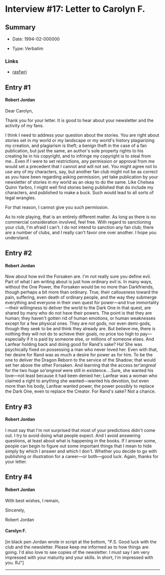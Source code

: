 # Interview #17: Letter to Carolyn F.

## Summary

- Date: 1994-02-000000

- Type: Verbatim

### Links

- [rasfwrj](http://web.archive.org/web/19970426192921/uts.cc.utexas.edu/~moiraine/jordan/files/2-let.html)


## Entry #1

#### Robert Jordan

Dear Carolyn,

Thank you for your letter. It is good to hear about your newsletter and the activity of my fans.

I think I need to address your question about the stories. You are right about stories set in my world or my landscape or my world's history plagiarizing my creation, and plagiarism is theft; a benign theft in the case of a fan publication, but just the same, an author's sole property rights to his creating lie in his copyright, and to infringe my copyright is to steal from me...Even if I were to set restrictions, any permission or approval from me would set a precedent that I cannot and will not set. You might agree not to use any of my characters, say, but another fan club might not be as correct as you have been regarding asking permission, yet take publication by your newsletter of stories in my world as an okay to do the same. Like Chelsea Quinn Yarbro, I might well find stories being published that do include my characters, and published to make a buck. Such would lead to all sorts of legal wrangles.

For that reason, I cannot give you such permission.

As to role playing, that is an entirely different matter. As long as there is no commercial consideration involved, feel free. With regard to sanctioning your club, I'm afraid I can't. I do not intend to sanction any fan club; there are a number of clubs, and I really can't favor one over another. I hope you understand.

## Entry #2

#### Robert Jordan

Now about how evil the Forsaken are. I'm not really sure you define evil. Part of what I am writing about is just how ordinary evil is. In many ways, without the One Power, the Forsaken would be no more than Darkfriends, though perhaps a bit more than ordinary. True, their callousness toward the pain, suffering, even death of ordinary people, and the way they submerge everything and everyone in their own quest for power—and true immortality—their willingness to deliver the world to the Dark One in that quest, are shared by many who do not have their powers. The point is that they are human; they haven't gotten rid of human emotions, or human weaknesses except for a few physical ones. They are not gods, nor even demi-gods, though they seek to be and think they already are. But believe me, there is nothing they will not do to achieve their goals, no price too high to pay—especially if it is paid by someone else, or millions of someone elses. And Lanfear holding back and doing good for Rand's sake? Ha! She was psychically fixed on possessing a man who never loved her. Even with that, her desire for Rand was as much a desire for power as for him. To be the one to deliver the Dragon Reborn to the service of the Shadow; that would set her above the other Forsaken. And learning that the access
*ter'angreal*
for the two huge
*sa'angreal*
were still in existence....Sure, she wanted his love—not least because it had been denied her; Lanfear was a woman who claimed a right to anything she wanted—wanted his devotion, but even more than his body, Lanfear wanted power, the power possibly to replace the Dark One, even to replace the Creator. For Rand's sake? Not a chance.

## Entry #3

#### Robert Jordan

I must say that I'm not surprised that most of your predictions didn't come out. I try to avoid doing what people expect. And I avoid answering questions, at least about what is happening in the books. If I answer some, people can begin to figure out some important things that I mean to hide simply by which I answer and which I don't. Whether you decide to go with publishing or illustration for a career—or both—good luck. Again, thanks for your letter.

## Entry #4

#### Robert Jordan

With best wishes, I remain,

Sincerely,

Robert Jordan

#### Carolyn F.

[in black pen Jordan wrote in script at the bottom, "P.S. Good luck with the club and the newsletter. Please keep me informed as to how things are going. I'd also love to see copies of the newsletter. I must say I am very impressed with your maturity and your skills. In short, I'm impressed with you. RJ"]


---

